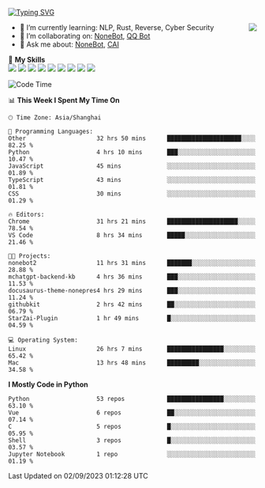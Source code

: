 [![Typing SVG](https://readme-typing-svg.herokuapp.com?size=25&duration=2500&color=8C43EA&vCenter=true&width=200&height=40&lines=Hi+there+%F0%9F%91%8B%F0%9F%8F%BB;I'm+yanyongyu)](https://git.io/typing-svg)

<a href="#">
  <img align="right" src="https://github-readme-stats.vercel.app/api?username=yanyongyu&count_private=true&show_icons=true&bg_color=15,f2f7fd,E0EAFC" />
</a>

- 🌱 I’m currently learning: NLP, Rust, Reverse, Cyber Security
- 👯 I’m collaborating on: [NoneBot](https://github.com/nonebot), [QQ Bot](https://github.com/Mrs4s/go-cqhttp)
- 💬 Ask me about: [NoneBot](https://github.com/nonebot), [CAI](https://github.com/cscs181/CAI)

🌟 **My Skills**  
![](https://img.shields.io/badge/-Python-3e74a2?style=flat-square&logo=Python&logoColor=fff)
![](https://img.shields.io/badge/-Node.js-339933?style=flat-square&logo=Node.js&logoColor=fff)
![](https://img.shields.io/badge/-Vue-4fc08d?style=flat-square&logo=Vue.js&logoColor=fff)
![](https://img.shields.io/badge/-React-2d98ce?style=flat-square&logo=React&logoColor=fff)
![](https://img.shields.io/badge/-Docker-2496ED?style=flat-square&logo=Docker&logoColor=fff)
![](https://img.shields.io/badge/-Linux-000000?style=flat-square&logo=Linux&logoColor=fff)
![](https://img.shields.io/badge/-MySQL-4479A1?style=flat-square&logo=MySQL&logoColor=fff)
![](https://img.shields.io/badge/-Redis-DC382D?style=flat-square&logo=Redis&logoColor=fff)
![](https://img.shields.io/badge/-MongoDB-47A248?style=flat-square&logo=MongoDB&logoColor=fff)

<!--START_SECTION:waka-->
![Code Time](http://img.shields.io/badge/Code%20Time-4%2C803%20hrs%2011%20mins-blue)

📊 **This Week I Spent My Time On** 

```text
🕑︎ Time Zone: Asia/Shanghai

💬 Programming Languages: 
Other                    32 hrs 50 mins      █████████████████████░░░░   82.25 % 
Python                   4 hrs 10 mins       ███░░░░░░░░░░░░░░░░░░░░░░   10.47 % 
JavaScript               45 mins             ░░░░░░░░░░░░░░░░░░░░░░░░░   01.89 % 
TypeScript               43 mins             ░░░░░░░░░░░░░░░░░░░░░░░░░   01.81 % 
CSS                      30 mins             ░░░░░░░░░░░░░░░░░░░░░░░░░   01.29 % 

🔥 Editors: 
Chrome                   31 hrs 21 mins      ████████████████████░░░░░   78.54 % 
VS Code                  8 hrs 34 mins       █████░░░░░░░░░░░░░░░░░░░░   21.46 % 

🐱‍💻 Projects: 
nonebot2                 11 hrs 31 mins      ███████░░░░░░░░░░░░░░░░░░   28.88 % 
mchatgpt-backend-kb      4 hrs 36 mins       ███░░░░░░░░░░░░░░░░░░░░░░   11.53 % 
docusaurus-theme-nonepres4 hrs 29 mins       ███░░░░░░░░░░░░░░░░░░░░░░   11.24 % 
githubkit                2 hrs 42 mins       ██░░░░░░░░░░░░░░░░░░░░░░░   06.79 % 
StarZai-Plugin           1 hr 49 mins        █░░░░░░░░░░░░░░░░░░░░░░░░   04.59 % 

💻 Operating System: 
Linux                    26 hrs 7 mins       ████████████████░░░░░░░░░   65.42 % 
Mac                      13 hrs 48 mins      █████████░░░░░░░░░░░░░░░░   34.58 % 
```

**I Mostly Code in Python** 

```text
Python                   53 repos            ████████████████░░░░░░░░░   63.10 % 
Vue                      6 repos             ██░░░░░░░░░░░░░░░░░░░░░░░   07.14 % 
C                        5 repos             █░░░░░░░░░░░░░░░░░░░░░░░░   05.95 % 
Shell                    3 repos             █░░░░░░░░░░░░░░░░░░░░░░░░   03.57 % 
Jupyter Notebook         1 repo              ░░░░░░░░░░░░░░░░░░░░░░░░░   01.19 % 
```




 Last Updated on 02/09/2023 01:12:28 UTC
<!--END_SECTION:waka-->
